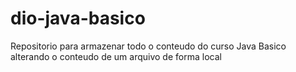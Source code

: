# dio-java-basico
Repositorio para armazenar todo o conteudo do curso Java Basico 
alterando o conteudo de um arquivo de forma local